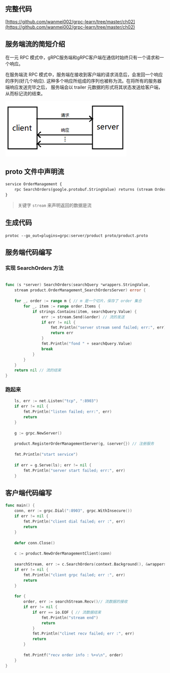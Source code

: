## 完整代码
[https://github.com/wanmei002/grpc-learn/tree/master/ch02](https://github.com/wanmei002/grpc-learn/tree/master/ch02)

## 服务端流的简短介绍
在一元 RPC 模式中，gRPC服务端和gRPC客户端在通信时始终只有一个请求和一个响应。

在服务端流 RPC 模式中，服务端在接收到客户端的请求消息后，会发回一个响应的序列(好几个响应). 
这种多个响应所组成的序列也被称为流。在将所有的服务器端响应发送完毕之后，
服务端会以 trailer 元数据的形式将其状态发送给客户端，从而标记流的结束。

![server-stream](server-stream.png)

## proto 文件中声明流
```proto
service OrderManagement {
    rpc SearchOrders(google.protobuf.StringValue) returns (stream Order);
}
```
> 关键字 `stream` 来声明返回的数据是流

## 生成代码
` protoc --go_out=plugins=grpc:server/product proto/product.proto `

## 服务端代码编写
###  实现 SearchOrders 方法
```go 

func (s *server) SearchOrders(searchQuery *wrappers.StringValue,
	stream product.OrderManagement_SearchOrdersServer) error {
	
	for _, order := range m { // m 是一个切片，保存了 order 集合
		for _, item := range order.Items {
			if strings.Contains(item, searchQuery.Value) {
				err := stream.Send(&order) // 流的发送
				if err != nil {
					fmt.Println("server stream send failed; err:", err)
					return err
				}
				fmt.Println("fond " + searchQuery.Value)
				break
			}
		}
	}
	return nil // 流的结束
}
```
### 跑起来

```go 
    ls, err := net.Listen("tcp", ":8903")
	if err != nil {
		fmt.Println("listen failed; err:", err)
		return
	}

	g := grpc.NewServer()

	product.RegisterOrderManagementServer(g, &server{}) // 注册服务

	fmt.Println("start service")

	if err = g.Serve(ls); err != nil {
		fmt.Println("server start failed; err:", err)
	}
```

## 客户端代码编写
```go 
func main() {
	conn, err := grpc.Dial(":8903", grpc.WithInsecure())
	if err != nil {
		fmt.Println("client dial failed; err :", err)
		return
	}

	defer conn.Close()

	c := product.NewOrderManagementClient(conn)

	searchStream, err := c.SearchOrders(context.Background(), &wrappers.StringValue{Value: "zzh"})
	if err != nil {
		fmt.Println("client grpc failed; err :", err)
		return
	}

	for {
		order, err := searchStream.Recv()// 流数据的接收
		if err != nil {
			if err == io.EOF { // 流数据结束
				fmt.Println("stream end")
				return
			}
			fmt.Println("clinet recv failed; err :", err)
			return
		}

		fmt.Printf("recv order info : %+v\n", order)
	}
}
```


